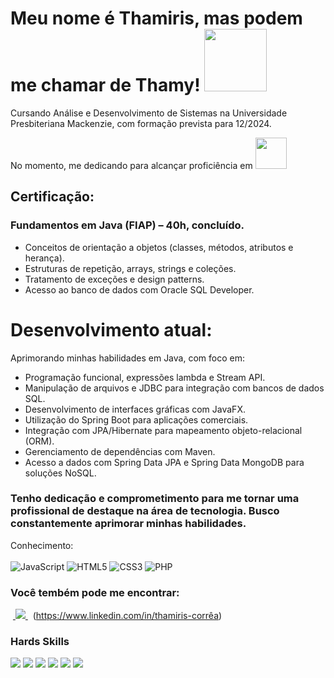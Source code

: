# Meu nome é Thamiris, mas podem me chamar de Thamy! <img src="https://github.com/ThamyCorrea/ThamyCorrea/assets/113396298/a39f1268-0604-42f8-ba6e-aac79b151d52" width=100 height=100>

Cursando Análise e Desenvolvimento de Sistemas na Universidade Presbiteriana Mackenzie, com formação prevista para 12/2024.

No momento, me dedicando para alcançar proficiência em 
<img src="https://cdn.icon-icons.com/icons2/2699/PNG/512/java_vertical_logo_icon_167857.png" width="50px">


## Certificação:

### Fundamentos em Java (FIAP) – 40h, concluído.
- Conceitos de orientação a objetos (classes, métodos, atributos e herança).
- Estruturas de repetição, arrays, strings e coleções.
- Tratamento de exceções e design patterns.
- Acesso ao banco de dados com Oracle SQL Developer.

# Desenvolvimento atual: 

Aprimorando minhas habilidades em Java, com foco em:

- Programação funcional, expressões lambda e Stream API.
- Manipulação de arquivos e JDBC para integração com bancos de dados SQL.
- Desenvolvimento de interfaces gráficas com JavaFX.
- Utilização do Spring Boot para aplicações comerciais.
- Integração com JPA/Hibernate para mapeamento objeto-relacional (ORM).
- Gerenciamento de dependências com Maven.
- Acesso a dados com Spring Data JPA e Spring Data MongoDB para soluções NoSQL.

### Tenho dedicação e comprometimento para me tornar uma profissional de destaque na área de tecnologia. Busco constantemente aprimorar minhas habilidades.


  

 Conhecimento: <br/> <br/>
![JavaScript](https://img.shields.io/badge/JavaScript-F7DF1E?style=for-the-badge&logo=javascript&logoColor=black)  ![HTML5](https://img.shields.io/badge/HTML5-E34F26?style=for-the-badge&logo=html5&logoColor=white) 
![CSS3](https://img.shields.io/badge/CSS3-1572B6?style=for-the-badge&logo=css3&logoColor=white) 
![PHP](https://img.shields.io/badge/PHP-777BB4?style=for-the-badge&logo=php&logoColor=white) 


### Você tembém pode me encontrar:

&nbsp;<a href="https://www.linkedin.com/in/thamiris-corrêa">
  <img src="https://img.shields.io/badge/linkedin-%230077B5.svg?style=for-the-badge&logo=linkedin&logoColor=white">
</a>&nbsp; (https://www.linkedin.com/in/thamiris-corrêa)

### Hards Skills

<img src="https://img.shields.io/badge/Node%20js-339933?style=for-the-badge&logo=nodedotjs&logoColor=white"> <img src="https://img.shields.io/badge/npm-CB3837?style=for-the-badge&logo=npm&logoColor=white"> <img src="https://img.shields.io/badge/PostgreSQL-336791?style=for-the-badge&logo=postgresql&logoColor=white">
<img src="https://img.shields.io/badge/MySQL-4479A1?style=for-the-badge&logo=mysql&logoColor=white">
<img src="https://img.shields.io/badge/Git-F05032?style=for-the-badge&logo=git&logoColor=white"> <img src="https://img.shields.io/badge/Agile-0E9E4A?style=for-the-badge&logo=agile&logoColor=white">













